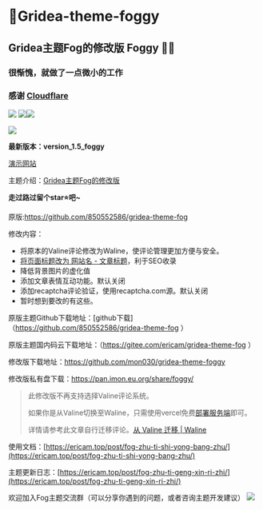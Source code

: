 # **💖Gridea-theme-foggy**

## Gridea主题Fog的修改版 Foggy 😶‍🌫️ 

### 很惭愧，就做了一点微小的工作
### 感谢 [Cloudflare](https://cloudflare.com)

<img src="https://ericamblog.oss-cn-shanghai.aliyuncs.com/2020/20201213.png">
<img src="https://ericamblog.oss-cn-shanghai.aliyuncs.com/2020/QQ%E5%9B%BE%E7%89%8720201213004926.png" 

![](https://ericamblog.oss-cn-shanghai.aliyuncs.com/2021/20210706211900.png)

![](https://pic4.58cdn.com.cn/nowater/webim/big/n_v2c929d8358d31446f84160a81d5851b6f.png)


**最新版本：version_1.5_foggy**
     
[演示网站](https://imon.eu.org)

主题介绍：[Gridea主题Fog的修改版](<https://github.com/mon030/gridea-theme-foggy/> )

**走过路过留个star⭐️吧~**

原版:https://github.com/850552586/gridea-theme-fog

修改内容：

- 将原本的Valine评论修改为Waline，使评论管理更加方便与安全。
- [将页面标题改为 网站名 - 文章标题](https://github.com/850552586/gridea-theme-fog/issues/17#issuecomment-779882956)，利于SEO收录 
- 降低背景图片的虚化值
- 添加文章表情互动功能。默认关闭
- 添加recaptcha评论验证，使用recaptcha.com源。默认关闭
- 暂时想到要改的有这些。

原版主题Github下载地址：[github下载]（<https://github.com/850552586/gridea-theme-fog> ）

原版主题国内码云下载地址：（<https://gitee.com/ericam/gridea-theme-fog> ）

修改版下载地址：https://github.com/mon030/gridea-theme-foggy

修改版私有盘下载：https://pan.imon.eu.org/share/foggy/

> 此修改版不再支持选择Valine评论系统。
>
> 如果你是从Valine切换至Waline，只需使用vercel免费[部署服务端](https://waline.js.org/guide/get-started/#vercel-%E9%83%A8%E7%BD%B2-%E6%9C%8D%E5%8A%A1%E7%AB%AF)即可。
>
> 详情请参考此文章自行迁移评论。[从 Valine 迁移 | Waline](https://waline.js.org/migration/valine.html)

使用文档：[https://ericam.top/post/fog-zhu-ti-shi-yong-bang-zhu/](https://ericam.top/post/fog-zhu-ti-shi-yong-bang-zhu/)

主题更新日志：[https://ericam.top/post/fog-zhu-ti-geng-xin-ri-zhi/](https://ericam.top/post/fog-zhu-ti-geng-xin-ri-zhi/)

欢迎加入Fog主题交流群（可以分享你遇到的问题，或者咨询主题开发建议）
<img  src="https://ericamblog.oss-cn-shanghai.aliyuncs.com/GrideaFog/qrcode_1594635464040.jpg">











